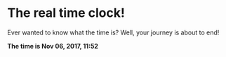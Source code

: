 # The real time clock!

Ever wanted to know what the time is? Well, your journey is about to end!

**The time is Nov 06, 2017, 11:52**